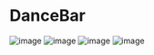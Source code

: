 # DanceBar
![image](https://user-images.githubusercontent.com/91505396/135004864-98358860-1b5f-4c5f-8c2e-e5bb994d8e44.png)
![image](https://user-images.githubusercontent.com/91505396/135004878-0fdb3b32-90b4-4a7f-abc3-559998b74416.png)
![image](https://user-images.githubusercontent.com/91505396/135004896-a64ae223-8995-4ddd-a51d-a79d4675bcea.png)
![image](https://user-images.githubusercontent.com/91505396/135004924-323d0aa7-03a2-4c5d-a4c2-fe1645a501c1.png)

